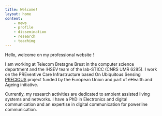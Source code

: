 ```yaml
---
title: Welcome!
layout: home 
content:
    - news
    - profile
    - dissemination
    - research
    - teaching
---
```


Hello, welcome on my professional website !

I am working at Telecom Bretagne Brest in the computer science department and the IHSEV team of the lab-STICC (CNRS UMR 6285). I work on the PREventive Care Infrastructure based On Ubiquitous Sensing [PRECIOUS]("http://www.thepreciousproject.eu/") project funded by the European Union and part of eHealth and Ageing initiative. 

Currently, my research activities are dedicated to ambient assisted living systems and networks. I have a PhD in Electronics and digital communication and an expertise in digital communication for powerline communication.
